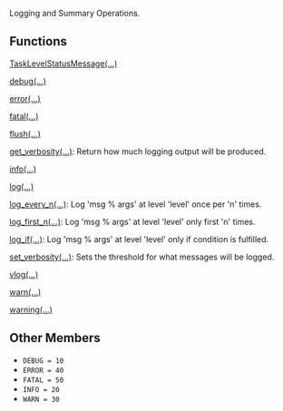 
Logging and Summary Operations.
## Functions
[TaskLevelStatusMessage(...)](https://www.tensorflow.org/api_docs/python/tf/compat/v1/logging/TaskLevelStatusMessage)

[debug(...)](https://www.tensorflow.org/api_docs/python/tf/compat/v1/logging/debug)

[error(...)](https://www.tensorflow.org/api_docs/python/tf/compat/v1/logging/error)

[fatal(...)](https://www.tensorflow.org/api_docs/python/tf/compat/v1/logging/fatal)

[flush(...)](https://www.tensorflow.org/api_docs/python/tf/compat/v1/logging/flush)

[get_verbosity(...)](https://www.tensorflow.org/api_docs/python/tf/compat/v1/logging/get_verbosity): Return how much logging output will be produced.

[info(...)](https://www.tensorflow.org/api_docs/python/tf/compat/v1/logging/info)

[log(...)](https://www.tensorflow.org/api_docs/python/tf/compat/v1/logging/log)

[log_every_n(...)](https://www.tensorflow.org/api_docs/python/tf/compat/v1/logging/log_every_n): Log 'msg % args' at level 'level' once per 'n' times.

[log_first_n(...)](https://www.tensorflow.org/api_docs/python/tf/compat/v1/logging/log_first_n): Log 'msg % args' at level 'level' only first 'n' times.

[log_if(...)](https://www.tensorflow.org/api_docs/python/tf/compat/v1/logging/log_if): Log 'msg % args' at level 'level' only if condition is fulfilled.

[set_verbosity(...)](https://www.tensorflow.org/api_docs/python/tf/compat/v1/logging/set_verbosity): Sets the threshold for what messages will be logged.

[vlog(...)](https://www.tensorflow.org/api_docs/python/tf/compat/v1/logging/vlog)

[warn(...)](https://www.tensorflow.org/api_docs/python/tf/compat/v1/logging/warn)

[warning(...)](https://www.tensorflow.org/api_docs/python/tf/compat/v1/logging/warning)

## Other Members
- `DEBUG = 10`
- `ERROR = 40`
- `FATAL = 50`
- `INFO = 20`
- `WARN = 30`
